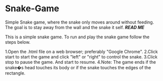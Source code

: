 # Snake-Game
Simple Snake game, where the snake only moves around without feeding. The goal is to stay away from the wall and the snake it self.
*************************READ ME*************************

This is a simple snake game. 
To run and play the snake game follow the steps below.

1.Open the .html file on a web browser; preferably "Google Chrome".
2.Click start to start the game and click "left" or "right" to control the snake.
3.Click stop to pause the game. And start to resume.
4.Note: The game ends if the snake�s head touches its body or if the snake touches the edges of the rectangle.
